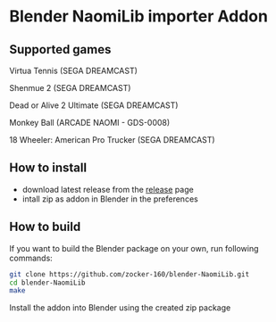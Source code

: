 # Blender NaomiLib importer Addon

## Supported games

Virtua Tennis (SEGA DREAMCAST)

Shenmue 2 (SEGA DREAMCAST)

Dead or Alive 2 Ultimate (SEGA DREAMCAST)

Monkey Ball (ARCADE NAOMI - GDS-0008)

18 Wheeler: American Pro Trucker (SEGA DREAMCAST)

## How to install

- download latest release from the [release](https://github.com/zocker-160/blender-NaomiLib/releases) page
- intall zip as addon in Blender in the preferences

## How to build

If you want to build the Blender package on your own, run following commands:

```bash
git clone https://github.com/zocker-160/blender-NaomiLib.git
cd blender-NaomiLib
make
```

Install the addon into Blender using the created zip package
